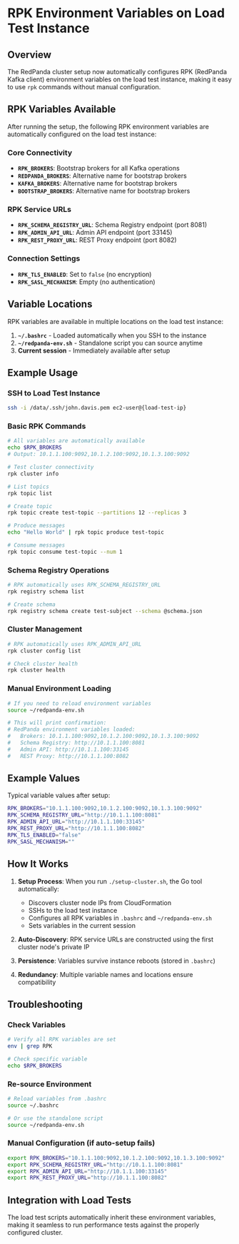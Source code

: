 # RPK Environment Variables on Load Test Instance

## Overview

The RedPanda cluster setup now automatically configures RPK (RedPanda Kafka client) environment variables on the load test instance, making it easy to use `rpk` commands without manual configuration.

## RPK Variables Available

After running the setup, the following RPK environment variables are automatically configured on the load test instance:

### Core Connectivity
- **`RPK_BROKERS`**: Bootstrap brokers for all Kafka operations
- **`REDPANDA_BROKERS`**: Alternative name for bootstrap brokers  
- **`KAFKA_BROKERS`**: Alternative name for bootstrap brokers
- **`BOOTSTRAP_BROKERS`**: Alternative name for bootstrap brokers

### RPK Service URLs
- **`RPK_SCHEMA_REGISTRY_URL`**: Schema Registry endpoint (port 8081)
- **`RPK_ADMIN_API_URL`**: Admin API endpoint (port 33145)  
- **`RPK_REST_PROXY_URL`**: REST Proxy endpoint (port 8082)

### Connection Settings
- **`RPK_TLS_ENABLED`**: Set to `false` (no encryption)
- **`RPK_SASL_MECHANISM`**: Empty (no authentication)

## Variable Locations

RPK variables are available in multiple locations on the load test instance:

1. **`~/.bashrc`** - Loaded automatically when you SSH to the instance
2. **`~/redpanda-env.sh`** - Standalone script you can source anytime
3. **Current session** - Immediately available after setup

## Example Usage

### SSH to Load Test Instance
```bash
ssh -i /data/.ssh/john.davis.pem ec2-user@{load-test-ip}
```

### Basic RPK Commands
```bash
# All variables are automatically available
echo $RPK_BROKERS
# Output: 10.1.1.100:9092,10.1.2.100:9092,10.1.3.100:9092

# Test cluster connectivity
rpk cluster info

# List topics
rpk topic list

# Create topic
rpk topic create test-topic --partitions 12 --replicas 3

# Produce messages
echo "Hello World" | rpk topic produce test-topic

# Consume messages  
rpk topic consume test-topic --num 1
```

### Schema Registry Operations
```bash
# RPK automatically uses RPK_SCHEMA_REGISTRY_URL
rpk registry schema list

# Create schema
rpk registry schema create test-subject --schema @schema.json
```

### Cluster Management
```bash
# RPK automatically uses RPK_ADMIN_API_URL
rpk cluster config list

# Check cluster health
rpk cluster health
```

### Manual Environment Loading
```bash
# If you need to reload environment variables
source ~/redpanda-env.sh

# This will print confirmation:
# RedPanda environment variables loaded:
#   Brokers: 10.1.1.100:9092,10.1.2.100:9092,10.1.3.100:9092
#   Schema Registry: http://10.1.1.100:8081
#   Admin API: http://10.1.1.100:33145
#   REST Proxy: http://10.1.1.100:8082
```

## Example Values

Typical variable values after setup:
```bash
RPK_BROKERS="10.1.1.100:9092,10.1.2.100:9092,10.1.3.100:9092"
RPK_SCHEMA_REGISTRY_URL="http://10.1.1.100:8081"
RPK_ADMIN_API_URL="http://10.1.1.100:33145" 
RPK_REST_PROXY_URL="http://10.1.1.100:8082"
RPK_TLS_ENABLED="false"
RPK_SASL_MECHANISM=""
```

## How It Works

1. **Setup Process**: When you run `./setup-cluster.sh`, the Go tool automatically:
   - Discovers cluster node IPs from CloudFormation
   - SSHs to the load test instance
   - Configures all RPK variables in `.bashrc` and `~/redpanda-env.sh`
   - Sets variables in the current session

2. **Auto-Discovery**: RPK service URLs are constructed using the first cluster node's private IP

3. **Persistence**: Variables survive instance reboots (stored in `.bashrc`)

4. **Redundancy**: Multiple variable names and locations ensure compatibility

## Troubleshooting

### Check Variables
```bash
# Verify all RPK variables are set
env | grep RPK

# Check specific variable
echo $RPK_BROKERS
```

### Re-source Environment
```bash
# Reload variables from .bashrc
source ~/.bashrc

# Or use the standalone script
source ~/redpanda-env.sh
```

### Manual Configuration (if auto-setup fails)
```bash
export RPK_BROKERS="10.1.1.100:9092,10.1.2.100:9092,10.1.3.100:9092"
export RPK_SCHEMA_REGISTRY_URL="http://10.1.1.100:8081"
export RPK_ADMIN_API_URL="http://10.1.1.100:33145"
export RPK_REST_PROXY_URL="http://10.1.1.100:8082"
```

## Integration with Load Tests

The load test scripts automatically inherit these environment variables, making it seamless to run performance tests against the properly configured cluster. 